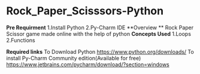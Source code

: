 # Rock_Paper_Scisssors-Python

**Pre Requirment** 1.Install Python 2.Py-Charm IDE
**Overview **
Rock Paper Scissor game made online with the help of python
**Concepts Used** 
 1.Loops 2.Functions 

**Required links**
To Download Python https://www.python.org/downloads/
To install Py-Charm Community edition(Available for free) https://www.jetbrains.com/pycharm/download/?section=windows

